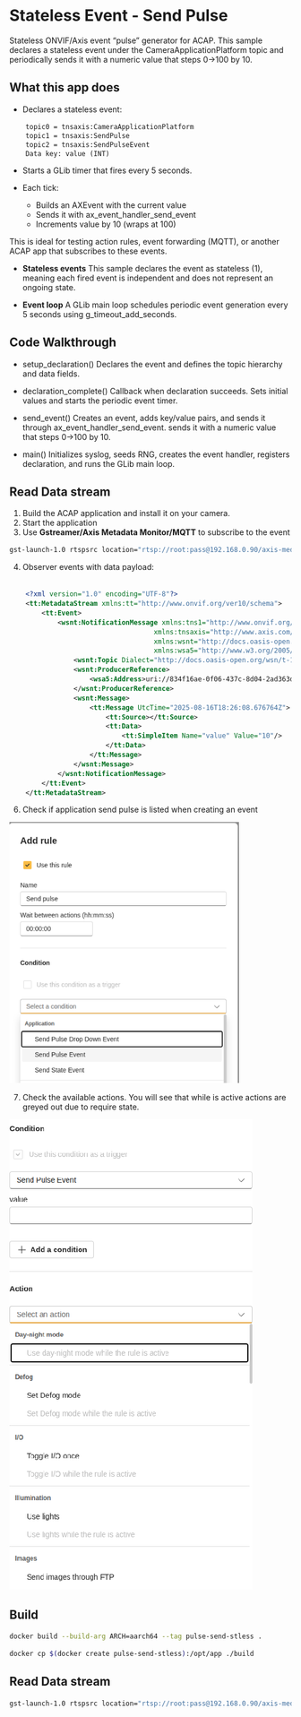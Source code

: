 # Stateless Event - Send Pulse

Stateless ONVIF/Axis event “pulse” generator for ACAP.
This sample declares a stateless event under the CameraApplicationPlatform topic and periodically sends it with a numeric value that steps 0→100 by 10.

## What this app does

- Declares a stateless event:

```
    topic0 = tnsaxis:CameraApplicationPlatform
    topic1 = tnsaxis:SendPulse
    topic2 = tnsaxis:SendPulseEvent
    Data key: value (INT)
```

- Starts a GLib timer that fires every 5 seconds.

- Each tick:

    - Builds an AXEvent with the current value
    - Sends it with ax_event_handler_send_event
    - Increments value by 10 (wraps at 100)

This is ideal for testing action rules, event forwarding (MQTT), or another ACAP app that subscribes to these events.


- **Stateless events**
This sample declares the event as stateless (1), meaning each fired event is independent and does not represent an ongoing state.

- **Event loop**
A GLib main loop schedules periodic event generation every 5 seconds using g_timeout_add_seconds.


## Code Walkthrough

- setup_declaration()
Declares the event and defines the topic hierarchy and data fields.

- declaration_complete()
Callback when declaration succeeds. Sets initial values and starts the periodic event timer.

- send_event()
Creates an event, adds key/value pairs, and sends it through ax_event_handler_send_event. sends it with a numeric value that steps 0→100 by 10.

- main()
Initializes syslog, seeds RNG, creates the event handler, registers declaration, and runs the GLib main loop.

## Read Data stream

1. Build the ACAP application and install it on your camera.
2. Start the application
3. Use **Gstreamer/Axis Metadata Monitor/MQTT** to subscribe to the event

```bash
gst-launch-1.0 rtspsrc location="rtsp://root:pass@192.168.0.90/axis-media/media.amp?video=0&audio=0&event=on&eventtopic=axis:CameraApplicationPlatform/axis:SendPulse/axis:SendPulseEvent" ! fdsink

```
4. Observer events with data payload:

```xml

    <?xml version="1.0" encoding="UTF-8"?>
    <tt:MetadataStream xmlns:tt="http://www.onvif.org/ver10/schema">
        <tt:Event>
            <wsnt:NotificationMessage xmlns:tns1="http://www.onvif.org/ver10/topics" 
                                    xmlns:tnsaxis="http://www.axis.com/2009/event/topics" 
                                    xmlns:wsnt="http://docs.oasis-open.org/wsn/b-2" 
                                    xmlns:wsa5="http://www.w3.org/2005/08/addressing">
                <wsnt:Topic Dialect="http://docs.oasis-open.org/wsn/t-1/TopicExpression/Simple">tnsaxis:CameraApplicationPlatform/SendPulse/SendPulseEvent</wsnt:Topic>
                <wsnt:ProducerReference>
                    <wsa5:Address>uri://834f16ae-0f06-437c-8d04-2ad363dfc88d/ProducerReference</wsa5:Address>
                </wsnt:ProducerReference>
                <wsnt:Message>
                    <tt:Message UtcTime="2025-08-16T18:26:08.676764Z">
                        <tt:Source></tt:Source>
                        <tt:Data>
                            <tt:SimpleItem Name="value" Value="10"/>
                        </tt:Data>
                    </tt:Message>
                </wsnt:Message>
            </wsnt:NotificationMessage>
        </tt:Event>
    </tt:MetadataStream>

```


6. Check if application send pulse is listed when creating an event

![Event settings](./pulse_event_listed.png)

7. Check the available actions. You will see that while is active actions are greyed out due to require state.

![Actions listing](./event_stateless_actions.png)

## Build

```bash
docker build --build-arg ARCH=aarch64 --tag pulse-send-stless .
```

```bash
docker cp $(docker create pulse-send-stless):/opt/app ./build
```

## Read Data stream

```bash
gst-launch-1.0 rtspsrc location="rtsp://root:pass@192.168.0.90/axis-media/media.amp?video=0&audio=0&event=on&eventtopic=axis:CameraApplicationPlatform/axis:PulseSendStless/axis:PulseID" ! fdsink

```